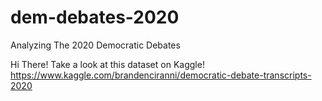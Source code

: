 # dem-debates-2020
Analyzing The 2020 Democratic Debates

Hi There! Take a look at this dataset on Kaggle!
https://www.kaggle.com/brandenciranni/democratic-debate-transcripts-2020
